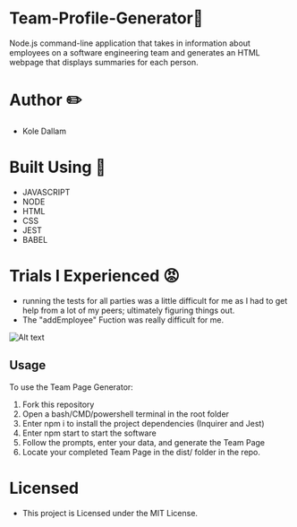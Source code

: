 # Team-Profile-Generator📜
Node.js command-line application that takes in information about employees on a software engineering team and generates an HTML webpage that displays summaries for each person.

# Author ✏️
- Kole Dallam

# Built Using 🚧
- JAVASCRIPT
- NODE
- HTML
- CSS
- JEST
- BABEL

# Trials I Experienced 😡
- running the tests for all parties was a little difficult for me as I had to get help from a lot of my peers; ultimately figuring things out.
- The "addEmployee" Fuction was really difficult for me.

![Alt text](https://i.imgur.com/drBPCsc.png)

## Usage 
To use the Team Page Generator:

1. Fork this repository
2. Open a bash/CMD/powershell terminal in the root folder
3. Enter npm i to install the project dependencies (Inquirer and Jest)
4. Enter npm start to start the software
5. Follow the prompts, enter your data, and generate the Team Page
6. Locate your completed Team Page in the dist/ folder in the repo.


# Licensed
- This project is Licensed under the MIT License.

